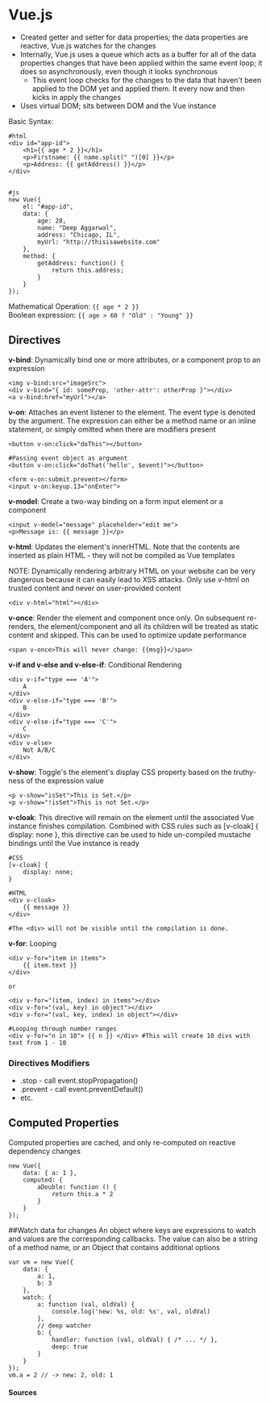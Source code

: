 Vue.js
======

- Created getter and setter for data properties; the data properties are reactive, Vue.js watches for the changes
- Internally, Vue.js uses a queue which acts as a buffer for all of the data properties changes that have been applied within the same event loop; it does so asynchronously, even though it looks synchronous
    - This event loop checks for the changes to the data that haven't been applied to the DOM yet and applied them. It every now and then kicks in apply the changes
- Uses virtual DOM; sits between DOM and the Vue instance

Basic Syntax:

```
#html
<div id="app-id">
    <h1>{{ age * 2 }}</h1>
    <p>Firstname: {{ name.split(" ")[0] }}</p>
    <p>Address: {{ getAddress() }}</p>
</div>


#js
new Vue({
    el: "#app-id",
    data: {
        age: 28,
        name: "Deep Aggarwal",
        address: "Chicago, IL",
        myUrl: "http://thisisawebsite.com"
    },
    method: {
        getAddress: function() {
            return this.address;
        }
    }
});
```

Mathematical Operation: `{{ age * 2 }}`  
Boolean expression: `{{ age > 60 ? "Old" : "Young" }}`

## Directives
**v-bind**: Dynamically bind one or more attributes, or a component prop to an expression

```
<img v-bind:src="imageSrc">
<div v-bind="{ id: someProp, 'other-attr': otherProp }"></div>
<a v-bind:href="myUrl"></a>
```

**v-on**: Attaches an event listener to the element. The event type is denoted by the argument. The expression can either be a method name or an inline statement, or simply omitted when there are modifiers present

```
<button v-on:click="doThis"></button>

#Passing event object as argument
<button v-on:click="doThat('hello', $event)"></button>

<form v-on:submit.prevent></form>
<input v-on:keyup.13="onEnter">
```

**v-model**: Create a two-way binding on a form input element or a component

```
<input v-model="message" placeholder="edit me">
<p>Message is: {{ message }}</p>
```

**v-html**: Updates the element's innerHTML. Note that the contents are inserted as plain HTML - they will not be compiled as Vue templates

NOTE: Dynamically rendering arbitrary HTML on your website can be very dangerous because it can easily lead to XSS attacks. Only use v-html on trusted content and never on user-provided content

```
<div v-html="html"></div>
```

**v-once**: Render the element and component once only. On subsequent re-renders, the element/component and all its children will be treated as static content and skipped. This can be used to optimize update performance

```
<span v-once>This will never change: {{msg}}</span>
```

**v-if and v-else and v-else-if**: Conditional Rendering

```
<div v-if="type === 'A'">
    A
</div>
<div v-else-if="type === 'B'">
    B
</div>
<div v-else-if="type === 'C'">
    C
</div>
<div v-else>
    Not A/B/C
</div>
```

**v-show**: Toggle's the element's display CSS property based on the truthy-ness of the expression value 

```
<p v-show="isSet">This is Set.</p>
<p v-show="!isSet">This is not Set.</p>
```

**v-cloak**: This directive will remain on the element until the associated Vue instance finishes compilation. Combined with CSS rules such as [v-cloak] { display: none }, this directive can be used to hide un-compiled mustache bindings until the Vue instance is ready

```
#CSS
[v-cloak] {
    display: none;
}

#HTML
<div v-cloak>
    {{ message }}
</div>

#The <div> will not be visible until the compilation is done.

```

**v-for**: Looping

```
<div v-for="item in items">
    {{ item.text }}
</div>

or

<div v-for="(item, index) in items"></div>
<div v-for="(val, key) in object"></div>
<div v-for="(val, key, index) in object"></div>

#Looping through number ranges
<div v-for="n in 10"> {{ n }} </div> #This will create 10 divs with text from 1 - 10
```

### Directives Modifiers
- .stop - call event.stopPropagation()
- .prevent - call event.preventDefault()
- etc.

## Computed Properties
Computed properties are cached, and only re-computed on reactive dependency changes

```
new Vue({
    data: { a: 1 },
    computed: {
        aDouble: function () {
            return this.a * 2
        }
    }
});
```

##Watch data for changes
An object where keys are expressions to watch and values are the corresponding callbacks. The value can also be a string of a method name, or an Object that contains additional options

```
var vm = new Vue({
    data: {
        a: 1,
        b: 3
    },
    watch: {
        a: function (val, oldVal) {
            console.log('new: %s, old: %s', val, oldVal)
        },
        // deep watcher
        b: {
            handler: function (val, oldVal) { /* ... */ },
            deep: true
        }
    }
});
vm.a = 2 // -> new: 2, old: 1
```











#### Sources
